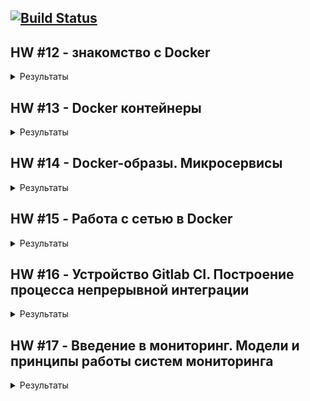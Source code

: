 [![Build Status](https://travis-ci.com/Otus-DevOps-2018-11/alekseymolodchenko_microservices.svg?branch=master)](https://travis-ci.com/Otus-DevOps-2018-11/alekseymolodchenko_microservices)
---

## HW #12 - знакомство с Docker

<details>
  <summary>Результаты</summary>

* Узнать версию docker

docker version
```
  Client: Docker Engine - Community
 Version:           18.09.1
 API version:       1.39
 Go version:        go1.10.6
 Git commit:        4c52b90
 Built:             Wed Jan  9 19:33:12 2019
 OS/Arch:           darwin/amd64
 Experimental:      false

Server: Docker Engine - Community
 Engine:
  Version:          18.09.1
  API version:      1.39 (minimum version 1.12)
  Go version:       go1.10.6
  Git commit:       4c52b90
  Built:            Wed Jan  9 19:41:49 2019
  OS/Arch:          linux/amd64
  Experimental:     true

```

* Запускаем контейнер из образа hello-world

docker run hello-world
```
Unable to find image 'hello-world:latest' locally
latest: Pulling from library/hello-world
1b930d010525: Pull complete
Digest: sha256:2557e3c07ed1e38f26e389462d03ed943586f744621577a99efb77324b0fe535
Status: Downloaded newer image for hello-world:latest

Hello from Docker!
This message shows that your installation appears to be working correctly.

To generate this message, Docker took the following steps:
 1. The Docker client contacted the Docker daemon.
 2. The Docker daemon pulled the "hello-world" image from the Docker Hub.
    (amd64)
 3. The Docker daemon created a new container from that image which runs the
    executable that produces the output you are currently reading.
 4. The Docker daemon streamed that output to the Docker client, which sent it
    to your terminal.

To try something more ambitious, you can run an Ubuntu container with:
 $ docker run -it ubuntu bash

Share images, automate workflows, and more with a free Docker ID:
 https://hub.docker.com/

For more examples and ideas, visit:
 https://docs.docker.com/get-started/
```

* Получить список запущенных контейнеров

docker ps
```
CONTAINER ID        IMAGE               COMMAND             CREATED             STATUS              PORTS               NAMES
```

* Получить список всех контейнеров

docker ps -a
```
CONTAINER ID        IMAGE               COMMAND             CREATED             STATUS                     PORTS               NAMES
03839c687548        hello-world         "/hello"            2 minutes ago       Exited (0) 2 minutes ago                       friendly_hypatia
```

* Получить список образов

docker images
```
REPOSITORY          TAG                 IMAGE ID            CREATED             SIZE
hello-world         latest              fce289e99eb9        5 weeks ago         1.84kB
```

* Запустить контейнер в интерактивном режиме

docker run -it ubuntu:16.04 /bin/bash
```
Unable to find image 'ubuntu:16.04' locally
16.04: Pulling from library/ubuntu
7b722c1070cd: Already exists
5fbf74db61f1: Already exists
ed41cb72e5c9: Already exists
7ea47a67709e: Already exists
Digest: sha256:e4a134999bea4abb4a27bc437e6118fdddfb172e1b9d683129b74d254af51675
Status: Downloaded newer image for ubuntu:16.04
```

* Получить список всех контейнеров и отформатировать результат в нужном формате

docker ps -a --format "table {{.ID}}\t{{.Image}}\t{{.CreatedAt}}\t{{.Names}}"
```
CONTAINER ID        IMAGE               CREATED AT                      NAMES
1a299e1dd3bf        ubuntu:16.04        2019-02-09 15:38:19 +0300 MSK   recursing_merkle
3f6da034a912        ubuntu:16.04        2019-02-09 15:36:41 +0300 MSK   tender_panini
03839c687548        hello-world         2019-02-09 15:32:10 +0300 MSK   friendly_hypatia
```

* Запусить bash в контейнере 1a299e1dd3bf

docker exec -it 1a299e1dd3bf bash

```
root@1a299e1dd3bf:/# ps axf
  PID TTY      STAT   TIME COMMAND
   10 pts/1    Ss     0:00 bash
   19 pts/1    R+     0:00  \_ ps axf
    1 pts/0    Ss+    0:00 /bin/bash
root@1a299e1dd3bf:/# exit
```

* Cоздание образа из существующего контейнера

docker commit 1a299e1dd3bf alekseymolodchenko/ubuntu-tmp-file
```
sha256:d98bc1bea600e7dc39f7c50a09deffc15b1f6d3b4fe0d6c79f6409da8ba0ec8c
```

* Список доступных образов после коммита

docker images
```
REPOSITORY TAG IMAGE ID
CREATED SIZE
yourname/ubuntu-tmp-file latest c9b7e0f6b390 3
seconds ago 122MB
```

* Инфомация о занимаемом дисковом пространстве образами, контейнерами и волюмами

docker system df
```
TYPE                TOTAL               ACTIVE              SIZE                RECLAIMABLE
Images              3                   2                   117.2MB             117.2MB (99%)
Containers          4                   1                   232B                137B (59%)
Local Volumes       20                  0                   265.5MB             265.5MB (100%)
Build Cache         0                   0                   0B                  0B
```
</details>

## HW #13 - Docker контейнеры

<details>
  <summary>Результаты</summary>

### Создан Dockerfile в директории infra

<details><summary>Cодержимое</summary>

```
FROM ubuntu:16.04

RUN apt-get update && apt-get install -y mongodb-server ruby-full ruby-dev build-essential git
RUN gem install bundler
RUN git clone -b monolith https://github.com/express42/reddit.git

COPY mongod.conf /etc/mongod.conf
COPY db_config /reddit/db_config
COPY start.sh /start.sh

RUN cd /reddit && bundle install
RUN chmod 0777 /start.sh

CMD ["/start.sh"]
```
</details>


### Создание docker-machine

```
docker-machine create --driver google \
 --google-machine-image https://www.googleapis.com/compute/v1/projects/ubuntu-os-cloud/global/images/family/ubuntu-1604-lts \
 --google-machine-type n1-standard-1 \
 --google-zone europe-west1-c \
 docker-host
```

<details>
  <summary>Результаты</summary>

```
Creating CA: /Users/oleksiimolodchenko/.docker/machine/certs/ca.pem
Creating client certificate: /Users/oleksiimolodchenko/.docker/machine/certs/cert.pem
Running pre-create checks...
(docker-host) Check that the project exists
(docker-host) Check if the instance already exists
Creating machine...
(docker-host) Generating SSH Key
(docker-host) Creating host...
(docker-host) Opening firewall ports
(docker-host) Creating instance
(docker-host) Waiting for Instance
(docker-host) Uploading SSH Key
Waiting for machine to be running, this may take a few minutes...
Detecting operating system of created instance...
Waiting for SSH to be available...
Detecting the provisioner...
Provisioning with ubuntu(systemd)...
Installing Docker...
Copying certs to the local machine directory...
Copying certs to the remote machine...
Setting Docker configuration on the remote daemon...
Checking connection to Docker...
Docker is up and running!
To see how to connect your Docker Client to the Docker Engine running on this virtual machine, run: docker-machine env docker-host
```
</details>

### Просмотр доступных docker хостов

```
docker-machine ls
```
<details><summary>Результаты</summary>

```
NAME          ACTIVE   DRIVER   STATE     URL                        SWARM   DOCKER     ERRORS
docker-host   -        google   Running   tcp://35.205.105.23:2376           v18.09.2
```
</details>

### Просмотр переменных окружения

```
docker env docker-host
```

<details><summary>Результаты</summary>

```
export DOCKER_TLS_VERIFY="1"
export DOCKER_HOST="tcp://35.205.105.23:2376"
export DOCKER_CERT_PATH="/Users/oleksiimolodchenko/.docker/machine/machines/docker-host"
export DOCKER_MACHINE_NAME="docker-host"
# Run this command to configure your shell:
# eval $(docker-machine env docker-host)
```
</details>

### Билд образа

```
docker build -t reddit:latest .
```

<details><summary>Результаты</summary>

```
Successfully built f1c893e2d5c2
Successfully tagged reddit:latest
```
</details>

### Просмотр образов после билда

```
docker ls -a
```

<details><summary>Результаты</summary>

```
REPOSITORY          TAG                 IMAGE ID            CREATED             SIZE
<none>              <none>              46b3004ea112        3 minutes ago       678MB
reddit              latest              2e7fc873dd73        3 minutes ago       678MB
<none>              <none>              e06864f9cb52        3 minutes ago       678MB
<none>              <none>              50ae28c86fdc        4 minutes ago       639MB
<none>              <none>              56e70902af5a        4 minutes ago       639MB
<none>              <none>              17f214ca6a47        4 minutes ago       639MB
<none>              <none>              bdb4fcba53ec        4 minutes ago       639MB
<none>              <none>              7cbedbb73ddf        4 minutes ago       638MB
<none>              <none>              ebdede07e55e        4 minutes ago       636MB
<none>              <none>              07f5c8b3ddcb        5 minutes ago       142MB
ubuntu              16.04               7e87e2b3bf7a        3 weeks ago         117MB
```
</details>

### Запуск контейнера

```
docker run --name reddit -d --network=host reddit:latest
```

<details><summary>Результаты</summary>

```
6e5c24dd99234b138002fbee8a7664dc2a7e57f7191e1579762c1a150e53328a
```
</details>

### Просмотр запущенных контейнеров

```
docker container ls
```

<details><summary>Результаты</summary>

```
CONTAINER ID        IMAGE               COMMAND             CREATED             STATUS              PORTS               NAMES
6e5c24dd9923        reddit:latest       "/start.sh"         59 seconds ago      Up 58 seconds                           reddit
```
</details>

### Добавление тега к образу

```
docker tag reddit:latest amolodchenko/otus-reddit:1.0
```

### Пуш образа на Docker Hub

```
docker push amolodchenko/otus-reddit:1.1
```

<details><summary>Результаты</summary>

```
The push refers to repository [docker.io/amolodchenko/otus-reddit]
867f35ec250f: Pushed
a45e832e1613: Pushed
f6acb2b8a963: Pushed
d9707f07272c: Pushed
b695c014824a: Pushed
ab2ba9f9db80: Pushed
1ed07f1969bf: Pushed
ef3b91aa4c43: Pushed
74f5ecde5fa3: Pushed
68dda0c9a8cd: Mounted from library/ubuntu
f67191ae09b8: Mounted from library/ubuntu
b2fd8b4c3da7: Mounted from library/ubuntu
0de2edf7bff4: Mounted from library/ubuntu
1.0: digest: sha256:623ca98dd08175f99f1843623cb061650e7870d8cbf1726ef37f575aa63445f6 size: 3034
```
</details>

</details>

## HW #14 - Docker-образы. Микросервисы

<details>
  <summary>Результаты</summary>

### Скачаем последний образ MongoDB

```
$ docker pull mongo:latest
```

<details><summary>Результат</summary>

```
latest: Pulling from library/mongo
7b722c1070cd: Pull complete
5fbf74db61f1: Pull complete
ed41cb72e5c9: Pull complete
7ea47a67709e: Pull complete
778aebe6fb26: Pull complete
3b4b1e0b80ed: Pull complete
844ccc42fe76: Pull complete
eab01fe8ebf8: Pull complete
e5758d5381b1: Pull complete
dc553720c5c3: Pull complete
67750c781aa2: Pull complete
b00b8942c827: Pull complete
32201bb8ca69: Pull complete
Digest: sha256:002fda672a0d196325a30736d4c80d04adf6f39dd28db41e6799f42844cab7b8
Status: Downloaded newer image for mongo:latest
```
</details>

### Сборка образов post comment ui

```
$ docker build -t amolodchenko/post:1.0 ./post-py
$ docker build -t amolodchenko/comment:1.0 ./comment
$ docker build -t amolodchenko/ui:1.0 ./ui
```

<details><summary>Результат</summary>

```
REPOSITORY             TAG                 IMAGE ID            CREATED             SIZE
amolodchenko/ui        1.0                 f097f6e1a287        29 seconds ago      767MB
amolodchenko/comment   1.0                 c9555708a62f        3 minutes ago       765MB
amolodchenko/post      1.0                 d687efa726cc        5 minutes ago       106MB
```
</details>

### Cоздание сети приложения

```
$ docker network create reddit
$ docker network inspect reddit
```

<details><summary>Результат</summary>

```
[
    {
        "Name": "reddit",
        "Id": "3dad778da17eb6f99688ede2958d39d69c27369d9cc0d92e5192e3f6a27abe42",
        "Created": "2019-02-17T10:54:10.985922986Z",
        "Scope": "local",
        "Driver": "bridge",
        "EnableIPv6": false,
        "IPAM": {
            "Driver": "default",
            "Options": {},
            "Config": [
                {
                    "Subnet": "172.18.0.0/16",
                    "Gateway": "172.18.0.1"
                }
            ]
        },
        "Internal": false,
        "Attachable": false,
        "Ingress": false,
        "ConfigFrom": {
            "Network": ""
        },
        "ConfigOnly": false,
        "Containers": {
            "3144c1b6f675289024c0f480d96fd0dcafdec7492c67eb446278454be078fba3": {
                "Name": "frosty_kirch",
                "EndpointID": "868b60072fdb11f44ba77c680c4c6341846e0fa5621dac87d4b57aca74de5ffa",
                "MacAddress": "02:42:ac:12:00:03",
                "IPv4Address": "172.18.0.3/16",
                "IPv6Address": ""
            },
            "ae24de46199d57777fcba4d614722096fc405ead14606a2b60a79526d97a45a4": {
                "Name": "naughty_carson",
                "EndpointID": "a6b7757608cb706bd1ce291ef8dc114328ba43ef6189835041ad3c806591f096",
                "MacAddress": "02:42:ac:12:00:02",
                "IPv4Address": "172.18.0.2/16",
                "IPv6Address": ""
            },
            "d8769be40baf52c1d2d78201be23f9a9f9507bb3b813bb94dd583b3f42e5dbea": {
                "Name": "stoic_thompson",
                "EndpointID": "a2ca22304c2752c4b1842a6a5e76bbf6a474c66c0af2c2de48c68f004e398754",
                "MacAddress": "02:42:ac:12:00:04",
                "IPv4Address": "172.18.0.4/16",
                "IPv6Address": ""
            },
            "dd25f842b40088a9c614ae3783f480cf3b08c85d8a12ce6f3dba520307580da6": {
                "Name": "cranky_kilby",
                "EndpointID": "26d6363add1541d6940ee168e3a7dbb428c206ef1b09e7d94dca7b2e6a3a0ca8",
                "MacAddress": "02:42:ac:12:00:05",
                "IPv4Address": "172.18.0.5/16",
                "IPv6Address": ""
            }
        },
        "Options": {},
        "Labels": {}
    }
]
```
</details>

### Запуск контейнеров

```
$ docker run -d --network=reddit --network-alias=post_db --network-alias=comment_db mongo:latest
$ docker run -d --network=reddit --network-alias=post amolodchenko/post:1.0
$ docker run -d --network=reddit --network-alias=comment amolodchenko/comment:1.0
$ docker run -d --network=reddit -p 9292:9292 amolodchenko/ui:1.0
```

<details><summary>Результат</summary>

```
$ docker ps

CONTAINER ID        IMAGE                      COMMAND                  CREATED              STATUS              PORTS                    NAMES
c5437b5330ef        amolodchenko/ui:1.0        "puma"                   About a minute ago   Up About a minute   0.0.0.0:9292->9292/tcp   frosty_diffie
ecc13cc8dd22        amolodchenko/comment:1.0   "puma"                   2 minutes ago        Up 2 minutes                                 silly_newton
7d86eacca531        amolodchenko/post:1.0      "python3 post_app.py"    2 minutes ago        Up 2 minutes                                 determined_rosalind
47f3a78dffd7        mongo:latest               "docker-entrypoint.s…"   4 minutes ago        Up 4 minutes        27017/tcp                heuristic_sanderson
```
</details>

### Изменение network-alias

```
$ docker run -d --network=reddit \
--network-alias=post_db_1 --network-alias=comment_db_1 mongo:latest
$ docker run -d --env "POST_DATABASE_HOST=post_db_1" --network=reddit \
--network-alias=post_1 amolodchenko/post:1.0
$ docker run -d --env "COMMENT_DATABASE_HOST=comment_db_1" --network=reddit \
--network-alias=comment_1 amolodchenko/comment:1.0
$ docker run -d --env "POST_SERVICE_HOST=post_1" --env "COMMENT_SERVICE_HOST=comment_1" --network=reddit \
-p 9292:9292 amolodchenko/ui:1.0
```

<details><summary>Результат</summary>

```
$ docker ps

CONTAINER ID        IMAGE                      COMMAND                  CREATED              STATUS              PORTS                    NAMES
dd25f842b400        amolodchenko/ui:1.0        "puma"                   About a minute ago   Up About a minute   0.0.0.0:9292->9292/tcp   cranky_kilby
d8769be40baf        amolodchenko/comment:1.0   "puma"                   About a minute ago   Up About a minute                            stoic_thompson
3144c1b6f675        amolodchenko/post:1.0      "python3 post_app.py"    About a minute ago   Up About a minute                            frosty_kirch
ae24de46199d        mongo:latest               "docker-entrypoint.s…"   About a minute ago   Up About a minute   27017/tcp
```
</details>

### Изменение network-alias

```
$ docker run -d --network=reddit \
--network-alias=post_db_1 --network-alias=comment_db_1 mongo:latest
$ docker run -d --env "POST_DATABASE_HOST=post_db_1" --network=reddit \
--network-alias=post_1 amolodchenko/post:1.0
$ docker run -d --env "COMMENT_DATABASE_HOST=comment_db_1" --network=reddit \
--network-alias=comment_1 amolodchenko/comment:1.0
$ docker run -d --env "POST_SERVICE_HOST=post_1" --env "COMMENT_SERVICE_HOST=comment_1" --network=reddit \
-p 9292:9292 amolodchenko/ui:1.0
```

<details><summary>Результат</summary>

```
$ docker ps

CONTAINER ID        IMAGE                      COMMAND                  CREATED              STATUS              PORTS                    NAMES
dd25f842b400        amolodchenko/ui:1.0        "puma"                   About a minute ago   Up About a minute   0.0.0.0:9292->9292/tcp   cranky_kilby
d8769be40baf        amolodchenko/comment:1.0   "puma"                   About a minute ago   Up About a minute                            stoic_thompson
3144c1b6f675        amolodchenko/post:1.0      "python3 post_app.py"    About a minute ago   Up About a minute                            frosty_kirch
ae24de46199d        mongo:latest               "docker-entrypoint.s…"   About a minute ago   Up About a minute   27017/tcp
```
</details>

### Оптимизация размера образа ui

```
* Базовый образ Alpine Linux;
* Удалена директория /root/.bundle;
* Удалены зависимости для билда.
```

<details><summary>Результат</summary>

```
$ docker images
REPOSITORY          TAG                 IMAGE ID            CREATED             SIZE
amolodchenko/ui     2.5                 e668864b5709        10 seconds ago      38.5MB
amolodchenko/ui     2.1                 d4c8a71d4084        23 minutes ago      209MB
amolodchenko/ui     2.0                 3b2ec8ad8887        35 minutes ago      445MB
amolodchenko/ui     1.0                 d005d8fd3f20        8 hours ago         767MB
```
</details>

### Создание Docker Volume

```
$ docker volume create reddit_db
```

<details><summary>Результат</summary>

```
$ docker volume ls
DRIVER              VOLUME NAME
local               0bebeee2b1f9760c6555c2c5b3c8aa7e9da6c11abc93cebd085170efc2d6f169
local               4af32e3d381086d9536adc2809b89e5cf6123c082c9b5384ef57f3787c08cebe
local               6963a90468a93a613933b2c4861571324016c7988e3044066bfa916ddd4b021e
local               a6c7df89ff00f5e953fa857c2b878702375c9930fc6473ee4c9838e751eb3883
local               aa811515f31925a9c3607c563780168d975b8066901eb0fff6af3df1d5c5b3ec
local               ab14d831a699d183ff9fe9637c532b634fd3d79696675abca57bba96de7dab74
local               reddit_db
```
</details>

</details>

## HW #15 - Работа с сетью в Docker

<details>
  <summary>Результаты</summary>

### Запуск контейнера с использованием none-драйвера

<details><summary>Cодержимое</summary>

```
$ docker run -ti --rm --network none joffotron/docker-net-tools -c ifconfig
Unable to find image 'joffotron/docker-net-tools:latest' locally
latest: Pulling from joffotron/docker-net-tools
3690ec4760f9: Pull complete
0905b79e95dc: Pull complete
Digest: sha256:5752abdc4351a75e9daec681c1a6babfec03b317b273fc56f953592e6218d5b5
Status: Downloaded newer image for joffotron/docker-net-tools:latest
lo        Link encap:Local Loopback
          inet addr:127.0.0.1  Mask:255.0.0.0
          UP LOOPBACK RUNNING  MTU:65536  Metric:1
          RX packets:0 errors:0 dropped:0 overruns:0 frame:0
          TX packets:0 errors:0 dropped:0 overruns:0 carrier:0
          collisions:0 txqueuelen:1000
          RX bytes:0 (0.0 B)  TX bytes:0 (0.0 B)
```
</details>

### Запуск контейнера в сетевом пространстве docker-хоста

<details><summary>Cодержимое</summary>

```
$ docker run -ti --rm --network host joffotron/docker-net-tools -c ifconfig
br-3dad778da17e Link encap:Ethernet  HWaddr 02:42:F7:10:5C:BB
          inet addr:172.18.0.1  Bcast:172.18.255.255  Mask:255.255.0.0
          UP BROADCAST MULTICAST  MTU:1500  Metric:1
          RX packets:0 errors:0 dropped:0 overruns:0 frame:0
          TX packets:0 errors:0 dropped:0 overruns:0 carrier:0
          collisions:0 txqueuelen:0
          RX bytes:0 (0.0 B)  TX bytes:0 (0.0 B)

docker0   Link encap:Ethernet  HWaddr 02:42:22:23:E5:3C
          inet addr:172.17.0.1  Bcast:172.17.255.255  Mask:255.255.0.0
          UP BROADCAST MULTICAST  MTU:1500  Metric:1
          RX packets:0 errors:0 dropped:0 overruns:0 frame:0
          TX packets:0 errors:0 dropped:0 overruns:0 carrier:0
          collisions:0 txqueuelen:0
          RX bytes:0 (0.0 B)  TX bytes:0 (0.0 B)

ens4      Link encap:Ethernet  HWaddr 42:01:0A:84:00:0C
          inet addr:10.132.0.12  Bcast:10.132.0.12  Mask:255.255.255.255
          inet6 addr: fe80::4001:aff:fe84:c%32585/64 Scope:Link
          UP BROADCAST RUNNING MULTICAST  MTU:1460  Metric:1
          RX packets:765 errors:0 dropped:0 overruns:0 frame:0
          TX packets:671 errors:0 dropped:0 overruns:0 carrier:0
          collisions:0 txqueuelen:1000
          RX bytes:5883244 (5.6 MiB)  TX bytes:92393 (90.2 KiB)

lo        Link encap:Local Loopback
          inet addr:127.0.0.1  Mask:255.0.0.0
          inet6 addr: ::1%32585/128 Scope:Host
          UP LOOPBACK RUNNING  MTU:65536  Metric:1
          RX packets:0 errors:0 dropped:0 overruns:0 frame:0
          TX packets:0 errors:0 dropped:0 overruns:0 carrier:0
          collisions:0 txqueuelen:1000
          RX bytes:0 (0.0 B)  TX bytes:0 (0.0 B)
```
</details>

### Запуск контейнера nginx несколько раз

<details><summary>Cодержимое</summary>

```
$ docker run --network host -d nginx
В docker ps только один контейнер, потому что порт уже занят и все последующие падают с ошибкой
Проверит можно командой docker logs <container_id>
docker logs 0e15ceaca53920aeb1cb7647a849e6179139461c3e4b06d70d438cb8b923c45f
[emerg] 1#1: bind() to 0.0.0.0:80 failed (98: Address already in use)
nginx: [emerg] bind() to 0.0.0.0:80 failed (98: Address already in use)
```
</details>

### Cоздание bridge-сети

<details><summary>Cодержимое</summary>

```
docker network create reddit
```
</details>

### Запуск приложения с использованием bridge-сети

<details><summary>Cодержимое</summary>

```
$ docker run -d --network=reddit mongo:latest
bfc0824330cd88f77646caabc6b033231f4e4cf73343429e2bb68e6e9f8aee5e
$ docker run -d --network=reddit amolodchenko/post:1.0
64ee92dcb85c86df2aabdc6bae80f14775a88a72195e39b714863b9d2dfe28db
$ docker run -d --network=reddit amolodchenko/comment:1.0
0e252769d59b6eb86431d5a5a3c52abbb2be61ede1c760d6c821df9b384b8be9
$ docker run -d --network=reddit -p 9292:9292 amolodchenko/ui:1.0
605504f84eafd3e7e9ea5ec2aafd45c88e39091b8a0a2ede5591332d8e3798a7
```
</details>

### Запуск контейнеров с алиасами

<details><summary>Cодержимое</summary>

```
$ docker run -d --network=reddit --network-alias=post_db --network-alias=comment_db mongo:latest
7bdf54f32947a146802411972a50b2ddabf51714026c62420fbb4972f71e7b4e
$ docker run -d --network=reddit --network-alias=post amolodchenko/post:1.0
f3d1cc7d889dfee8a4578f95e5c54f4086e8b0817b5c90e080557f7e768c44d1
$ docker run -d --network=reddit --network-alias=comment amolodchenko/comment:1.0
0e4d5b1648af77619278ced1ca57816fdd76166ace601cad90c2b8fe67019577
$ docker run -d --network=reddit -p 9292:9292 amolodchenko/ui:1.0
8a2cff03b56346ef0339f7b0aca955ea61bb0f515950749d028a498eb58d13a6
```
</details>

### Запуск приложения в 2-х bridge сетях
<details><summary>Cодержимое</summary>

```
$ docker network create back_net --subnet=10.0.2.0/24
db0befca59c8edd5b1cf00dd2a07272de6b55c8e3fab0775911062760f4f002e
$ docker network create front_net --subnet=10.0.1.0/24
8c9c600a4873cadf9a1b9f174974e38048b1b544f29d9bec0927859fc143ca14

$ docker run -d --network=front_net -p 9292:9292 --name ui amolodchenko/ui:1.0
33fdbfa5df0e11441e82f03205e23ab25f2294a61f452eda719de58c65ad9275
$ docker run -d --network=back_net --name comment amolodchenko/comment:1.0
6b79981a7bb35f8f331e73dd3ea67b20d1cb75bed5c2eecb4a4eab8c4f6569ce
$ docker run -d --network=back_net --name post amolodchenko/post:1.0
f93b671fc0704ec7383ed9c859a5768ba34a6e8de9482086648c17ec3db6eab6
$ docker run -d --network=back_net --name mongo_db --network-alias=post_db --network-alias=comment_db mongo:latest
9b9f7c50a2c0b714ff7506626c99ae745205ce319e7f7493538bee88bd3d6cae
```
</details>

### Подключение контейнеров к другой сети
<details><summary>Cодержимое</summary>

```
$ docker network connect front_net post
$ docker network connect front_net comment
```
</details>

### Cетевой стек на хосте с docker
<details><summary>Cодержимое</summary>

```
$ sudo docker network ls
NETWORK ID          NAME                DRIVER              SCOPE
db0befca59c8        back_net            bridge              local
0c738e867b94        bridge              bridge              local
8c9c600a4873        front_net           bridge              local
34a31b94d2c3        host                host                local
c3b5e1da3ced        none                null                local
3dad778da17e        reddit              bridge              local
```
</details>

### Список bridge-интерфейсов на docker-хосте
<details><summary>Cодержимое</summary>

```
$ sudo ifconfig | grep br
br-3dad778da17e Link encap:Ethernet  HWaddr 02:42:f7:10:5c:bb
br-8c9c600a4873 Link encap:Ethernet  HWaddr 02:42:bd:c8:6d:12
br-db0befca59c8 Link encap:Ethernet  HWaddr 02:42:db:8d:d1:44
```
</details>

### Информация по bridge-интерфейсу br-db0befca59c8
<details><summary>Cодержимое</summary>

```
$ brctl show br-db0befca59c8
bridge name	bridge id		STP enabled	interfaces
br-db0befca59c8		8000.0242db8dd144	no		veth0c218a7
							veth3306c08
							veth3b12803
```
</details>

### Правила iptables
<details><summary>Cодержимое</summary>

```
$ sudo iptables -nL -t nat
Chain PREROUTING (policy ACCEPT)
target     prot opt source               destination
DOCKER     all  --  0.0.0.0/0            0.0.0.0/0            ADDRTYPE match dst-type LOCAL

Chain INPUT (policy ACCEPT)
target     prot opt source               destination

Chain OUTPUT (policy ACCEPT)
target     prot opt source               destination
DOCKER     all  --  0.0.0.0/0           !127.0.0.0/8          ADDRTYPE match dst-type LOCAL

Chain POSTROUTING (policy ACCEPT)
target     prot opt source               destination
MASQUERADE  all  --  10.0.1.0/24          0.0.0.0/0
MASQUERADE  all  --  10.0.2.0/24          0.0.0.0/0
MASQUERADE  all  --  172.17.0.0/16        0.0.0.0/0
MASQUERADE  all  --  172.18.0.0/16        0.0.0.0/0
MASQUERADE  tcp  --  10.0.1.2             10.0.1.2             tcp dpt:9292

Chain DOCKER (2 references)
target     prot opt source               destination
RETURN     all  --  0.0.0.0/0            0.0.0.0/0
RETURN     all  --  0.0.0.0/0            0.0.0.0/0
RETURN     all  --  0.0.0.0/0            0.0.0.0/0
RETURN     all  --  0.0.0.0/0            0.0.0.0/0
DNAT       tcp  --  0.0.0.0/0            0.0.0.0/0            tcp dpt:9292 to:10.0.1.2:9292
```
</details>

### Изменение префиска проекта в docker-compose
<details><summary>Cодержимое</summary>

```
$ export COMPOSE_PROJECT_NAME=reddiaapp
$ docker-compose up -d

Creating network "reddiaapp_back_net" with the default driver
Creating network "reddiaapp_front_net" with the default driver
Creating volume "reddiaapp_post_db" with default driver
Creating reddiaapp_post_db_1 ... done
Creating reddiaapp_post_1    ... done
Creating reddiaapp_comment_1 ... done
Creating reddiaapp_ui_1      ... done

```
</details>

</details>

## HW #16 - Устройство Gitlab CI. Построение процесса непрерывной интеграции

<details>
  <summary>Результаты</summary>

### Запуск docker-хоста для Gitlab CI

<details><summary>Cодержимое</summary>

```
$ docker-machine create --driver google \
  --google-machine-image https://www.googleapis.com/compute/v1/projects/ubuntu-os-cloud/global/images/family/ubuntu-1604-lts \  --google-machine-type n1-standard-1 \
  --google-disk-size "100" \
  --google-zone europe-west1-c \
  --google-open-port 80/tcp \
  --google-open-port 443/tcp \
  --google-project "docker-1234920" \
  gitlab-ci
```
</details>

### Создание необходимых директорий для установки Gitlab CI

<details><summary>Cодержимое</summary>

```
$ mkdir -p /srv/gitlab/config /srv/gitlab/data /srv/gitlab/logs
```
</details>

### Создание docker-compose.yml для установки Gitlab CI

<details><summary>Cодержимое</summary>

```
web:
  image: 'gitlab/gitlab-ce:latest'
  restart: always
  hostname: 'gitlab.example.com'
  environment:
    GITLAB_OMNIBUS_CONFIG: |
      external_url 'http://34.76.124.163'
  ports:
    - '80:80'
    - '443:443'
    - '2222:22'
  volumes:
    - '/srv/gitlab/config:/etc/gitlab'
    - '/srv/gitlab/logs:/var/log/gitlab'
    - '/srv/gitlab/data:/var/opt/gitlab'
```
</details>

### Добавление remote в микросервисном репозитории

<details><summary>Cодержимое</summary>

```
$ git checkout -b gitlab-ci-1
$ git remote add gitlab http://34.76.124.163/homework/example.git
$ git push gitlab gitlab-ci-1
```

</details>

### Установка Gitlab CI Runner

<details><summary>Cодержимое</summary>

```
$ docker run -d --name gitlab-runner --restart always \
  -v /srv/gitlab-runner/config:/etc/gitlab-runner \
  -v /var/run/docker.sock:/var/run/docker.sock \
  gitlab/gitlab-runner:latest
```

</details>

### Регистрация Gitlab CI Runner

<details><summary>Cодержимое</summary>

```
$ docker exec -it gitlab-runner gitlab-runner register \
  --run-untagged --locked=false --url http://34.76.124.163/ \
  --registration-token "q9SrHzmfKXH7kYN_WBeu" --executor docker \
  --description "Docker in Docker runner" --docker-image "docker:stable"  \
  --docker-privileged
```

</details>


### Добавим в шаг build сборку контейнера с redditapp
<details><summary>Cодержимое</summary>

```
...
build_job:
  stage: build
  image: docker:stable

  script:
    - docker info
    - docker build -t $LATEST_VER .
    - echo "$REGISTRY_PASSWORD" | docker login -u "$REGISTRY_USER" --password-stdin
    - docker push $LATEST_VER && docker image rm $LATEST_VER
...
```

</details>

### Добавим нотификацию в канал Slack
<details><summary>Cодержимое</summary>

```
https://devops-team-otus.slack.com/messages/CF25D53SA/details/
```

</details>

</details>

## HW #17 - Введение в мониторинг. Модели и принципы работы систем мониторинга

<details>
  <summary>Результаты</summary>

### Выполнен мониторинг сервисов comment, post, ui с помощью blackbox экспортера

<details><summary>Cодержимое Dockerfile</summary>

```
FROM prom/blackbox-exporter:v0.14.0
COPY blackbox.yml /etc/blackbox_exporter/

ARG VERSION
ARG BUILD_DATE
ARG VCS_URL
ARG VCS_REF
ARG NAME
ARG VENDOR

LABEL org.label-schema.build-date=$BUILD_DATE \
      org.label-schema.name=$NAME \
      org.label-schema.description="Blackbox Exporter" \
      org.label-schema.vcs-ref=$VCS_REF \
      org.label-schema.vcs-url="https://github.com/Otus-DevOps-2018-11/alekseymolodchenko_microservices" \
      org.label-schema.vendor=$VENDOR \
      org.label-schema.version=$VERSION \
      org.label-schema.docker.schema-version="1.0" \
      org.label-schema.docker.cmd="docker run -t -i -p 9115:9115 -d amolodchenko/blackbox_exporter"

```
</details>

### Makefile для проекта

<details><summary>Cодержимое Makefile</summary>

```
VERSION := $(shell git describe --tags --abbrev=0)
BUILD_DATE := $(shell date -R)
VCS_URL := $(shell basename `git rev-parse --show-toplevel`)
VCS_REF := $(shell git log -1 --pretty=%h)
NAME := $(shell basename `git rev-parse --show-toplevel`)
VENDOR := $(shell whoami)
DOCKER_HOST := docker-host

version:
	@echo VERSION=${VERSION}
	@echo BUILD_DATE=${BUILD_DATE}
	@echo VCS_URL=${VCS_URL}
	@echo VCS_REF=${VCS_REF}
	@echo NAME=${NAME}
	@echo VENDOR=${VENDOR}

start: create_vm build up show_ip


create-vm:
	docker-machine create --driver google \
	--google-machine-image https://www.googleapis.com/compute/v1/projects/ubuntu-os-cloud/global/images/family/ubuntu-1604-lts \
	--google-machine-type n1-standard-1 \
	--google-zone europe-west1-b ${DOCKER_HOST}
	eval $$(docker-machine env ${DOCKER_HOST})

destroy-vm:
  docker-machine rm ${DOCKER_MACHINE_NAME}

build:
	docker build -t ${USER_NAME}/ui:${VERSION} src/ui/
	docker build -t ${USER_NAME}/post:${VERSION} src/post-py/
	docker build -t ${USER_NAME}/comment:${VERSION} src/comment/
	docker build -t ${USER_NAME}/prometheus:${VERSION} --build-arg VERSION="${VERSION}" \
	--build-arg BUILD_DATE="${BUILD_DATE}" \
	--build-arg VCS_URL="${VCS_URL}" \
	--build-arg VCS_REF="${VCS_REF}" \
	--build-arg NAME="${NAME}" \
	--build-arg VENDOR="${VENDOR}" monitoring/prometheus
	docker build -t ${USER_NAME}/mongodb_exporter:${VERSION} --build-arg VERSION="${VERSION}" \
	--build-arg BUILD_DATE="${BUILD_DATE}" \
	--build-arg VCS_URL="${VCS_URL}" \
	--build-arg VCS_REF="${VCS_REF}" \
	--build-arg NAME="${NAME}" \
	--build-arg VENDOR="${VENDOR}" monitoring/mongodb_exporter
	docker build -t ${USER_NAME}/blackbox_exporter:${VERSION} --build-arg VERSION="${VERSION}" \
	--build-arg BUILD_DATE="${BUILD_DATE}" \
	--build-arg VCS_URL="${VCS_URL}" \
	--build-arg VCS_REF="${VCS_REF}" \
	--build-arg NAME="${NAME}" \
	--build-arg VENDOR="${VENDOR}" monitoring/blackbox_exporter

build-ui:
	docker build -t ${USER_NAME}/ui:${VERSION} src/ui/

build-post:
	docker build -t ${USER_NAME}/post:${VERSION} src/post-py/

build-comment:
	docker build -t ${USER_NAME}/comment:${VERSION} src/comment/

build-prometheus:
	docker build -t ${USER_NAME}/prometheus:${VERSION} --build-arg VERSION="${VERSION}" \
	--build-arg BUILD_DATE="${BUILD_DATE}" \
	--build-arg VCS_URL="${VCS_URL}" \
	--build-arg VCS_REF="${VCS_REF}" \
	--build-arg NAME="${NAME}" \
	--build-arg VENDOR="${VENDOR}" monitoring/prometheus

build-mongodb-exporter:
	docker build -t ${USER_NAME}/mongodb_exporter:${VERSION} --build-arg VERSION="${VERSION}" \
	--build-arg BUILD_DATE="${BUILD_DATE}" \
	--build-arg VCS_URL="${VCS_URL}" \
	--build-arg VCS_REF="${VCS_REF}" \
	--build-arg NAME="${NAME}" \
	--build-arg VENDOR="${VENDOR}" monitoring/mongodb_exporter

build-blackbox-exporter:
	docker build -t ${USER_NAME}/blackbox_exporter:${VERSION} --build-arg VERSION="${VERSION}" \
	--build-arg BUILD_DATE="${BUILD_DATE}" \
	--build-arg VCS_URL="${VCS_URL}" \
	--build-arg VCS_REF="${VCS_REF}" \
	--build-arg NAME="${NAME}" \
	--build-arg VENDOR="${VENDOR}" monitoring/blackbox_exporter

login:
	docker login -u ${USER_NAME}

push: login
	docker push ${USER_NAME}/ui:${VERSION}
	docker push ${USER_NAME}/ui:latest
	docker push ${USER_NAME}/post:${VERSION}
	docker push ${USER_NAME}/post:latest
	docker push ${USER_NAME}/comment:${VERSION}
	docker push ${USER_NAME}/comment:latest
	docker push ${USER_NAME}/prometheus:${VERSION}
	docker push ${USER_NAME}/prometheus:latest
	docker push ${USER_NAME}/mongodb_exporter:${VERSION}
	docker push ${USER_NAME}/mongodb_exporter:latest
	docker push ${USER_NAME}/blackbox_exporter:${VERSION}
	docker push ${USER_NAME}/blackbox_exporter:latest

push-ui: login
	docker push ${USER_NAME}/ui:${VERSION}
	docker push ${USER_NAME}/ui:latest

push-post: login
	docker push ${USER_NAME}/post:${VERSION}
	docker push ${USER_NAME}/post:latest

push-comment: login
	docker push ${USER_NAME}/comment:${VERSION}
	docker push ${USER_NAME}/comment:latest

push-prometheus: login
	docker push ${USER_NAME}/prometheus:${VERSION}
	docker push ${USER_NAME}/prometheus:latest

push-mongodb-exporter: login
	docker push ${USER_NAME}/mongodb_exporter:${VERSION}
	docker push ${USER_NAME}/mongodb_exporter:latest

push-blackbox-exporter: login
	docker push ${USER_NAME}/blackbox_exporter:${VERSION}
	docker push ${USER_NAME}/blackbox_exporter:latest

up: down
	cd docker/ ; docker-compose up -d
down:
	cd docker/ ; docker-compose down

show-ip:
	@echo ${DOCKER_HOST} ip-address: $(shell docker-machine ip ${DOCKER_HOST})


```
</details>

</details>
